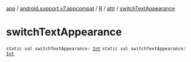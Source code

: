 [app](../../../index.md) / [android.support.v7.appcompat](../../index.md) / [R](../index.md) / [attr](index.md) / [switchTextAppearance](./switch-text-appearance.md)

# switchTextAppearance

`static val switchTextAppearance: `[`Int`](https://kotlinlang.org/api/latest/jvm/stdlib/kotlin/-int/index.html)
`static val switchTextAppearance: `[`Int`](https://kotlinlang.org/api/latest/jvm/stdlib/kotlin/-int/index.html)